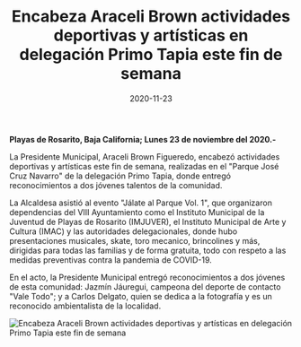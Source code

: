 ﻿---
layout: blog
title:  "Encabeza Araceli Brown actividades deportivas y artísticas en delegación Primo Tapia este fin de semana"
date:   2020-11-23
categories: rosarito
permalink: /:categories/:title:output_ext
image: /img/cnr/actividades.jpg
autor: 
---


**Playas de Rosarito, Baja California;  Lunes 23 de noviembre del 2020.-**


La Presidente Municipal, Araceli Brown Figueredo, encabezó actividades deportivas y artísticas este fin de semana, realizadas en el "Parque José Cruz Navarro" de la delegación Primo Tapia, donde entregó reconocimientos a dos jóvenes talentos de la comunidad.


La Alcaldesa asistió al evento "Jálate al Parque Vol. 1", que organizaron dependencias del VIII Ayuntamiento como el Instituto Municipal de la Juventud de Playas de Rosarito (IMJUVER), el Instituto Municipal de Arte y Cultura (IMAC) y las autoridades delegacionales, donde hubo presentaciones musicales, skate, toro mecanico, brincolines y más, dirigidas para todas las familias y de forma gratuita, todo con respeto a las medidas preventivas contra la pandemia de COVID-19.


En el acto, la Presidente Municipal entregó reconocimientos a dos jóvenes de esta comunidad: Jazmín Jáuregui, campeona del deporte de contacto "Vale Todo"; y a Carlos Delgato, quien se dedica a la fotografía y es un reconocido ambientalista de la localidad.

<div id="carouselExampleSlidesOnly" class="carousel slide" data-ride="carousel">
  <div class="carousel-inner">
    <div class="carousel-item active">
       <img class="d-block w-100" src="/img/cnr/actividades.jpg" loading="lazy"  alt="Encabeza Araceli Brown actividades deportivas y artísticas en delegación Primo Tapia este fin de semana">
    </div>           
  </div>
</div>